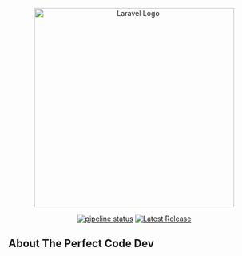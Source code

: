 <p align="center"><a href="https://laravel.com" target="_blank"><img src="https://raw.githubusercontent.com/laravel/art/master/logo-lockup/5%20SVG/2%20CMYK/1%20Full%20Color/laravel-logolockup-cmyk-red.svg" width="400" alt="Laravel Logo"></a></p>

<p align="center">
<a href="https://gitlab.com/jnkconsultbv/the-perfect-code-dev/-/commits/main"><img alt="pipeline status" src="https://gitlab.com/jnkconsultbv/the-perfect-code-dev/badges/main/pipeline.svg" /></a>
<a href="https://gitlab.com/jnkconsultbv/the-perfect-code-dev/-/releases"><img alt="Latest Release" src="https://gitlab.com/jnkconsultbv/the-perfect-code-dev/-/badges/release.svg" /></a>
</p>

## About The Perfect Code Dev


